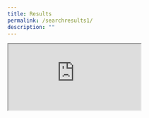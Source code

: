 ```yaml
---
title: Results
permalink: /searchresults1/
description: ""
---
```

<iframe src="https://docs.google.com/spreadsheets/d/e/2PACX-1vSjwVnQjyydN0ycF-P6ioGPiX2NDgWuzOtKp7oi1lA9PecmTnnLQL6_Q5YlM7nKJjYroZY0dGgHYhwq/pubhtml?gid=0&amp;single=true&amp;widget=true&amp;headers=false"></iframe>